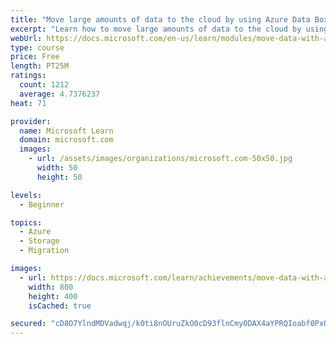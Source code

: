 ```yaml
---
title: "Move large amounts of data to the cloud by using Azure Data Box family"
excerpt: "Learn how to move large amounts of data to the cloud by using Azure Data Box devices."
webUrl: https://docs.microsoft.com/en-us/learn/modules/move-data-with-azure-data-box/
type: course
price: Free
length: PT25M
ratings:
  count: 1212
  average: 4.7376237
heat: 71

provider:
  name: Microsoft Learn
  domain: microsoft.com
  images:
    - url: /assets/images/organizations/microsoft.com-50x50.jpg
      width: 50
      height: 50

levels:
  - Beginner

topics:
  - Azure
  - Storage
  - Migration

images:
  - url: https://docs.microsoft.com/learn/achievements/move-data-with-azure-data-box-social.png
    width: 800
    height: 400
    isCached: true

secured: "cD8O7YlndMDVadwqj/k0ti8nOUruZkO0cD93flnCmy0DAX4aYPRQIoabf0PxONLpJTGdfMvu2doG9oT2U5MaiUfF4rjhFmL0iUzAq8ZOpV5TTVUvf83vMkszElBIiKXGJAKpJVGiWooFt9oplugGQk8EyahRamQrbpFJ9s9pSER4eIodlEjo0m9GNtk9aI9cliWndoM1MzzktmvZuKTmi46lotygaXRyHM3kLyf2CwiEhvhX/kEmVzLRCUgDs2UEpWpysFkVbSZ4QyAdNu8YQzYBVtASxk9Z3Z7mjY+4gcjpWVlcuSpw75Mc76F4oYr6fOe/xYlZ05zHGF9VD1XCQG0s4/2Y0vYZ67TZCIZZ0vXuMd/jJp66cib5+ayP2L6K9mBVIEmPQV3JDiJ8TFXoHGWdiLWImSWnXS63+PnYBQA=;MY8j09711S63h1/1Nk1hKA=="
---
```


